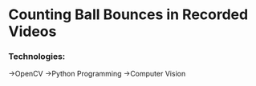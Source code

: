 # Counting Ball Bounces in Recorded Videos
### Technologies:
->OpenCV
->Python Programming
->Computer Vision



